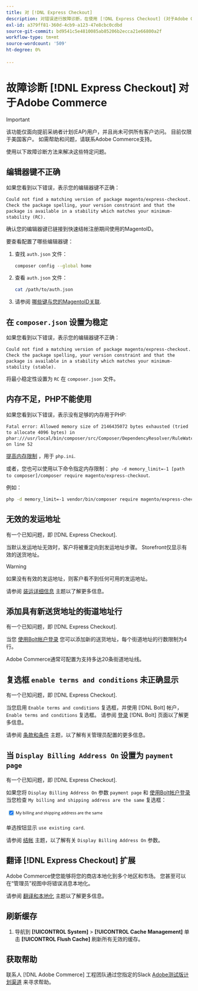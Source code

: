 ```yaml
---
title: 对 [!DNL Express Checkout]
description: 对错误进行故障诊断，在使用 [!DNL Express Checkout] (对于Adobe Commerce扩展)。
exl-id: a379ff81-360d-4cb9-a123-47e8cbc0cdbd
source-git-commit: bd9541c5e4810085ab85206b2ecca21e66800a2f
workflow-type: tm+mt
source-wordcount: '509'
ht-degree: 0%

---
```


# 故障诊断 [!DNL Express Checkout] 对于Adobe Commerce

>[!IMPORTANT]
>
> 该功能仅面向提前采纳者计划(EAP)用户，并且尚未可供所有客户访问。 目前仅限于美国客户。 如需帮助和问题，请联系Adobe Commerce支持。

使用以下故障诊断方法来解决这些特定问题。

## 编辑器键不正确

如果您看到以下错误，表示您的编辑器键不正确：

```terminal
Could not find a matching version of package magento/express-checkout. Check the package spelling, your version constraint and that the package is available in a stability which matches your minimum-stability (RC).
```

确认您的编辑器键已链接到快速结帐注册期间使用的MagentoID。

要查看配置了哪些编辑器键：

1. 查找 `auth.json` 文件：

   ```bash
   composer config --global home
   ```

1. 查看 `auth.json` 文件：

   ```bash
   cat /path/to/auth.json
   ```

1. 请参阅 [哪些键与您的MagentoID关联](https://devdocs.magento.com/guides/v2.4/install-gde/prereq/connect-auth.html).

## 在 `composer.json` 设置为稳定

如果您看到以下错误，表示您的编辑器键不正确：

```terminal
Could not find a matching version of package magento/express-checkout. Check the package spelling, your version constraint and that the package is available in a stability which matches your minimum-stability (stable).
```

将最小稳定性设置为 `RC` 在 `composer.json` 文件。

## 内存不足，PHP不能使用

如果您看到以下错误，表示没有足够的内存用于PHP:

```terminal
Fatal error: Allowed memory size of 2146435072 bytes exhausted (tried to allocate 4096 bytes) in phar:///usr/local/bin/composer/src/Composer/DependencyResolver/RuleWatchGraph.php on line 52
```

[提高内存限制](https://devdocs.magento.com/cloud/project/magento-app-php-ini.html#increase-php-memory-limit) ，用于 `php.ini`.

或者，您也可以使用以下命令指定内存限制： `php -d memory_limit=-1 [path to composer]/composer require magento/express-checkout`.

例如：

```bash
php -d memory_limit=-1 vendor/bin/composer require magento/express-checkout
```

## 无效的发运地址

有一个已知问题，即 [!DNL Express Checkout].

当默认发运地址无效时，客户将被重定向到发运地址步骤。 Storefront仅显示有效的送货地址。

>[!WARNING]
>
> 如果没有有效的发运地址，则客户看不到任何可用的发运地址。

请参阅 [装运详细信息](../express-checkout/shipping-details.md) 主题以了解更多信息。

## 添加具有新送货地址的街道地址行

有一个已知问题，即 [!DNL Express Checkout].

当您 [使用Bolt帐户登录](https://help.bolt.com/shoppers/guides/checkout/log-in/) 您可以添加新的送货地址，每个街道地址的行数限制为4行。

Adobe Commerce通常可配置为支持多达20条街道地址线。

## 复选框 `enable terms and conditions` 未正确显示

有一个已知问题，即 [!DNL Express Checkout].

当您启用 `Enable terms and conditions` 复选框，并使用 [!DNL Bolt] 帐户， `Enable terms and conditions` 复选框。 请参阅 [登录](https://help.bolt.com/shoppers/account/login-dashboard/) [!DNL Bolt] 页面以了解更多信息。

请参阅 [条款和条件](https://docs.magento.com/user-guide/sales/terms-and-conditions.html) 主题，以了解有关管理员配置的更多信息。

## 当 `Display Billing Address On` 设置为 `payment page`

有一个已知问题，即 [!DNL Express Checkout].

如果您将 `Display Billing Address On` 参数 `payment page` 和 [使用Bolt帐户登录](https://help.bolt.com/shoppers/guides/checkout/log-in/) 当您检查 `My billing and shipping address are the same` 复选框：

![同一地址](assets/checked-address.png)

单选按钮显示 `use existing card`.

请参阅 [结帐](https://docs.magento.com/user-guide/configuration/sales/checkout.html) 主题，以了解有关 `Display Billing Address On` 参数。

## 翻译 [!DNL Express Checkout] 扩展

Adobe Commerce使您能够将您的商店本地化到多个地区和市场。 您甚至可以在“管理员”视图中将错误消息本地化。

请参阅 [翻译和本地化](https://devdocs.magento.com/guides/v2.4/frontend-dev-guide/translations/xlate.html) 主题以了解更多信息。

## 刷新缓存

1. 导航到 **[!UICONTROL System]** > **[!UICONTROL Cache Management]** 单击 **[!UICONTROL Flush Cache]** 刷新所有无效的缓存。

## 获取帮助

联系人 [!DNL Adobe Commerce] 工程团队通过您指定的Slack [Adobe测试版计划渠道](http://adobe-beta-programs.slack.com/) 来寻求帮助。
